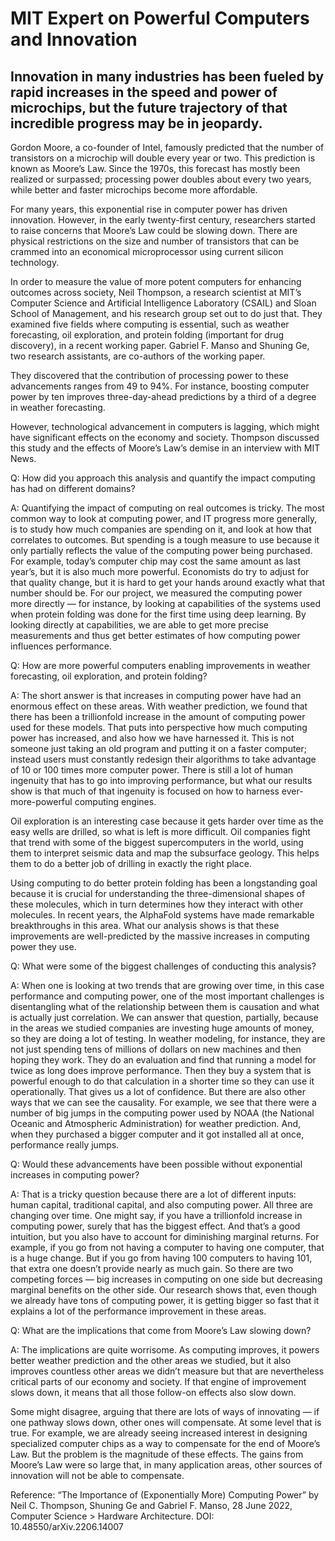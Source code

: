 # MIT Expert on Powerful Computers and Innovation

## Innovation in many industries has been fueled by rapid increases in the speed and power of microchips, but the future trajectory of that incredible progress may be in jeopardy.

Gordon Moore, a co-founder of Intel, famously predicted that the number of transistors on a microchip will double every year or two. This prediction is known as Moore’s Law. Since the 1970s, this forecast has mostly been realized or surpassed; processing power doubles about every two years, while better and faster microchips become more affordable.

For many years, this exponential rise in computer power has driven innovation. However, in the early twenty-first century, researchers started to raise concerns that Moore’s Law could be slowing down. There are physical restrictions on the size and number of transistors that can be crammed into an economical microprocessor using current silicon technology.

In order to measure the value of more potent computers for enhancing outcomes across society, Neil Thompson, a research scientist at MIT’s Computer Science and Artificial Intelligence Laboratory (CSAIL) and Sloan School of Management, and his research group set out to do just that. They examined five fields where computing is essential, such as weather forecasting, oil exploration, and protein folding (important for drug discovery), in a recent working paper. Gabriel F. Manso and Shuning Ge, two research assistants, are co-authors of the working paper.

They discovered that the contribution of processing power to these advancements ranges from 49 to 94%. For instance, boosting computer power by ten improves three-day-ahead predictions by a third of a degree in weather forecasting.

However, technological advancement in computers is lagging, which might have significant effects on the economy and society. Thompson discussed this study and the effects of Moore’s Law’s demise in an interview with MIT News.

Q: How did you approach this analysis and quantify the impact computing has had on different domains?

A: Quantifying the impact of computing on real outcomes is tricky. The most common way to look at computing power, and IT progress more generally, is to study how much companies are spending on it, and look at how that correlates to outcomes. But spending is a tough measure to use because it only partially reflects the value of the computing power being purchased. For example, today’s computer chip may cost the same amount as last year’s, but it is also much more powerful. Economists do try to adjust for that quality change, but it is hard to get your hands around exactly what that number should be. For our project, we measured the computing power more directly — for instance, by looking at capabilities of the systems used when protein folding was done for the first time using deep learning. By looking directly at capabilities, we are able to get more precise measurements and thus get better estimates of how computing power influences performance.

Q: How are more powerful computers enabling improvements in weather forecasting, oil exploration, and protein folding?

A: The short answer is that increases in computing power have had an enormous effect on these areas. With weather prediction, we found that there has been a trillionfold increase in the amount of computing power used for these models. That puts into perspective how much computing power has increased, and also how we have harnessed it. This is not someone just taking an old program and putting it on a faster computer; instead users must constantly redesign their algorithms to take advantage of 10 or 100 times more computer power. There is still a lot of human ingenuity that has to go into improving performance, but what our results show is that much of that ingenuity is focused on how to harness ever-more-powerful computing engines.

Oil exploration is an interesting case because it gets harder over time as the easy wells are drilled, so what is left is more difficult. Oil companies fight that trend with some of the biggest supercomputers in the world, using them to interpret seismic data and map the subsurface geology. This helps them to do a better job of drilling in exactly the right place.

Using computing to do better protein folding has been a longstanding goal because it is crucial for understanding the three-dimensional shapes of these molecules, which in turn determines how they interact with other molecules. In recent years, the AlphaFold systems have made remarkable breakthroughs in this area. What our analysis shows is that these improvements are well-predicted by the massive increases in computing power they use.

Q: What were some of the biggest challenges of conducting this analysis?

A: When one is looking at two trends that are growing over time, in this case performance and computing power, one of the most important challenges is disentangling what of the relationship between them is causation and what is actually just correlation. We can answer that question, partially, because in the areas we studied companies are investing huge amounts of money, so they are doing a lot of testing. In weather modeling, for instance, they are not just spending tens of millions of dollars on new machines and then hoping they work. They do an evaluation and find that running a model for twice as long does improve performance. Then they buy a system that is powerful enough to do that calculation in a shorter time so they can use it operationally. That gives us a lot of confidence. But there are also other ways that we can see the causality. For example, we see that there were a number of big jumps in the computing power used by NOAA (the National Oceanic and Atmospheric Administration) for weather prediction. And, when they purchased a bigger computer and it got installed all at once, performance really jumps.

Q: Would these advancements have been possible without exponential increases in computing power?

A: That is a tricky question because there are a lot of different inputs: human capital, traditional capital, and also computing power. All three are changing over time. One might say, if you have a trillionfold increase in computing power, surely that has the biggest effect. And that’s a good intuition, but you also have to account for diminishing marginal returns. For example, if you go from not having a computer to having one computer, that is a huge change. But if you go from having 100 computers to having 101, that extra one doesn’t provide nearly as much gain. So there are two competing forces — big increases in computing on one side but decreasing marginal benefits on the other side. Our research shows that, even though we already have tons of computing power, it is getting bigger so fast that it explains a lot of the performance improvement in these areas.

Q: What are the implications that come from Moore’s Law slowing down?

A: The implications are quite worrisome. As computing improves, it powers better weather prediction and the other areas we studied, but it also improves countless other areas we didn’t measure but that are nevertheless critical parts of our economy and society. If that engine of improvement slows down, it means that all those follow-on effects also slow down.

Some might disagree, arguing that there are lots of ways of innovating — if one pathway slows down, other ones will compensate. At some level that is true. For example, we are already seeing increased interest in designing specialized computer chips as a way to compensate for the end of Moore’s Law. But the problem is the magnitude of these effects. The gains from Moore’s Law were so large that, in many application areas, other sources of innovation will not be able to compensate.

Reference: “The Importance of (Exponentially More) Computing Power” by Neil C. Thompson, Shuning Ge and Gabriel F. Manso, 28 June 2022, Computer Science > Hardware Architecture.
DOI: 10.48550/arXiv.2206.14007
